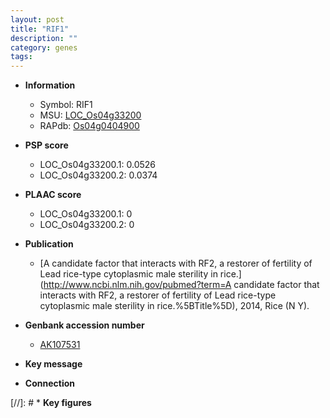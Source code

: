 ```yaml
---
layout: post
title: "RIF1"
description: ""
category: genes
tags: 
---
```


* **Information**  
    + Symbol: RIF1  
    + MSU: [LOC_Os04g33200](http://rice.plantbiology.msu.edu/cgi-bin/ORF_infopage.cgi?orf=LOC_Os04g33200)  
    + RAPdb: [Os04g0404900](http://rapdb.dna.affrc.go.jp/viewer/gbrowse_details/irgsp1?name=Os04g0404900)  

* **PSP score**  
    + LOC_Os04g33200.1: 0.0526 
    + LOC_Os04g33200.2: 0.0374 

* **PLAAC score**  
    + LOC_Os04g33200.1: 0 
    + LOC_Os04g33200.2: 0 

* **Publication**  
    + [A candidate factor that interacts with RF2, a restorer of fertility of Lead rice-type cytoplasmic male sterility in rice.](http://www.ncbi.nlm.nih.gov/pubmed?term=A candidate factor that interacts with RF2, a restorer of fertility of Lead rice-type cytoplasmic male sterility in rice.%5BTitle%5D), 2014, Rice (N Y).

* **Genbank accession number**  
    + [AK107531](http://www.ncbi.nlm.nih.gov/nuccore/AK107531)

* **Key message**  

* **Connection**  

[//]: # * **Key figures**  


